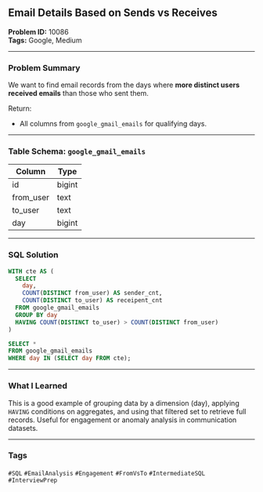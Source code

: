 ## Email Details Based on Sends vs Receives

**Problem ID:** 10086  
**Tags:** Google, Medium  


---

### Problem Summary

We want to find email records from the days where **more distinct users received emails** than those who sent them.

Return:
- All columns from `google_gmail_emails` for qualifying days.

---

### Table Schema: `google_gmail_emails`

| Column    | Type   |
|-----------|--------|
| id        | bigint |
| from_user | text   |
| to_user   | text   |
| day       | bigint |

---

### SQL Solution

```sql
WITH cte AS (
  SELECT 
    day,
    COUNT(DISTINCT from_user) AS sender_cnt, 
    COUNT(DISTINCT to_user) AS receipent_cnt 
  FROM google_gmail_emails
  GROUP BY day
  HAVING COUNT(DISTINCT to_user) > COUNT(DISTINCT from_user)
)

SELECT *
FROM google_gmail_emails
WHERE day IN (SELECT day FROM cte);
```

---

### What I Learned

This is a good example of grouping data by a dimension (day), applying `HAVING` conditions on aggregates, and using that filtered set to retrieve full records. Useful for engagement or anomaly analysis in communication datasets.

---

### Tags
`#SQL` `#EmailAnalysis` `#Engagement` `#FromVsTo` `#IntermediateSQL` `#InterviewPrep`
